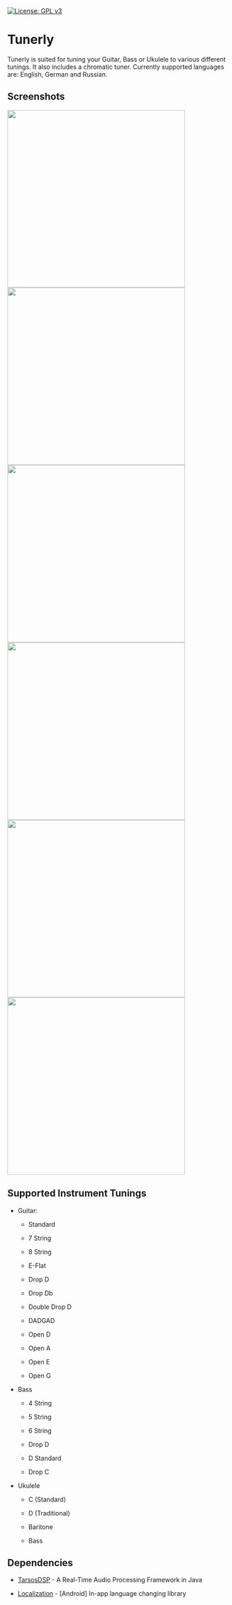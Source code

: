 [![License: GPL v3](https://img.shields.io/badge/License-GPLv3-blue.svg)](https://www.gnu.org/licenses/gpl-3.0)

# Tunerly


Tunerly is suited for tuning your Guitar, Bass or Ukulele to various different tunings. It also includes a chromatic tuner. 
Currently supported languages are: English, German and Russian.

## Screenshots

<img src="metadata/de-DE/images/phoneScreenshots/1.png" width="400"> <img src="metadata/de-DE/images/phoneScreenshots/2.png" width="400"><img src="metadata/de-DE/images/phoneScreenshots/3.png" width="400"><img src="metadata/de-DE/images/phoneScreenshots/4.png" width="400"><img src="metadata/de-DE/images/phoneScreenshots/5.png" width="400"><img src="metadata/de-DE/images/phoneScreenshots/6.png" width="400">

## Supported Instrument Tunings

  * Guitar:
  
    * Standard
    
    * 7 String
    
    * 8 String
    
    * E-Flat
    
    * Drop D
    
    * Drop Db
    
    * Double Drop D
    
    * DADGAD
    
    * Open D
    
    * Open A
    
    * Open E
    
    * Open G
    
  * Bass
  
    * 4 String
    
    * 5 String
    
    * 6 String
    
    * Drop D
    
    * D Standard
    
    * Drop C
    
  * Ukulele
  
    * C (Standard)
    
    * D (Traditional)
    
    * Baritone
    
    * Bass
    
## Dependencies

  * [TarsosDSP](https://github.com/JorenSix/TarsosDSP) - A Real-Time Audio Processing Framework in Java

  * [Localization](https://github.com/akexorcist/Localization) - [Android] In-app language changing library
